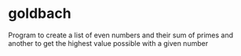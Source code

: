 # goldbach
Program to create a list of even numbers and their sum of primes and another to get the highest value possible with a given number
